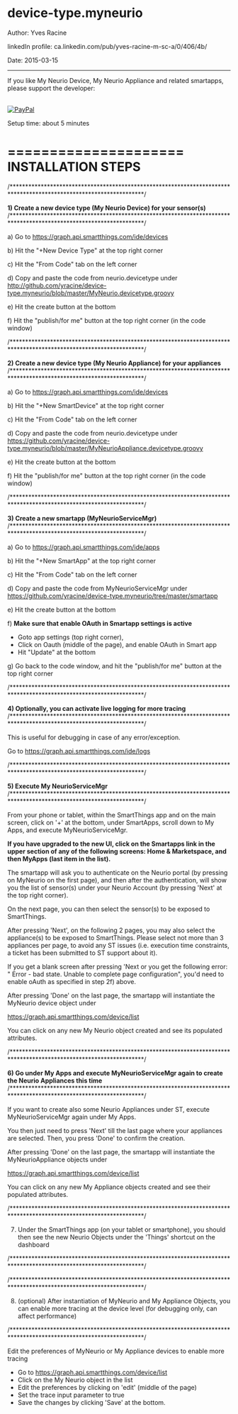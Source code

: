 # device-type.myneurio

Author:             Yves Racine

linkedIn profile:   ca.linkedin.com/pub/yves-racine-m-sc-a/0/406/4b/

Date:               2015-03-15


**************************************************************************************************
If you like My Neurio Device, My Neurio Appliance and related smartapps, please support the developer:


<br/> [![PayPal](https://www.paypalobjects.com/en_US/i/btn/btn_donate_SM.gif)](
https://www.paypal.com/cgi-bin/webscr?cmd=_donations&business=yracine%40yahoo%2ecom&lc=US&item_name=Maisons%20ecomatiq&no_note=0&currency_code=USD&bn=PP%2dDonationsBF%3abtn_donateCC_LG%2egif%3aNonHostedGuest)


Setup time: about 5 minutes

=====================
INSTALLATION STEPS
=====================




/*******************************************************************************************************************/

<b>1) Create a new device type (My Neurio Device) for your sensor(s)</b>
/*******************************************************************************************************************/



a) Go to https://graph.api.smartthings.com/ide/devices

b) Hit the "+New Device Type" at the top right corner

c) Hit the "From Code" tab on the left corner

d) Copy and paste the code from neurio.devicetype
under http://github.com/yracine/device-type.myneurio/blob/master/MyNeurio.devicetype.groovy

e) Hit the create button at the bottom

f) Hit the "publish/for me" button at the top right corner (in the code window)

/*******************************************************************************************************************/

<b>2) Create a new device type (My Neurio Appliance) for your appliances</b>
/*******************************************************************************************************************/



a) Go to https://graph.api.smartthings.com/ide/devices

b) Hit the "+New SmartDevice" at the top right corner

c) Hit the "From Code" tab on the left corner

d) Copy and paste the code from neurio.devicetype
under https://github.com/yracine/device-type.myneurio/blob/master/MyNeurioAppliance.devicetype.groovy

e) Hit the create button at the bottom

f) Hit the "publish/for me" button at the top right corner (in the code window)

/*******************************************************************************************************************/

<b>3) Create a new smartapp (MyNeurioServiceMgr)</b>
/*******************************************************************************************************************/


a) Go to https://graph.api.smartthings.com/ide/apps

b) Hit the "+New SmartApp" at the top right corner

c) Hit the "From Code" tab on the left corner

d) Copy and paste the code from MyNeurioServiceMgr
under https://github.com/yracine/device-type.myneurio/tree/master/smartapp

e) Hit the create button at the bottom

f) <b>Make sure that enable OAuth in Smartapp settings is active</b> 

* Goto app settings (top right corner), 
* Click on Oauth (middle of the page), and enable OAuth in Smart app
* Hit "Update" at the bottom

g) Go back to the code window, and hit the "publish/for me" button at the top right corner 

/*******************************************************************************************************************/

<b>4) Optionally, you can activate live logging for more tracing</b> 
/*******************************************************************************************************************/

This is useful for debugging in case of any error/exception.

Go to https://graph.api.smartthings.com/ide/logs


/*******************************************************************************************************************/

<b>5) Execute My NeurioServiceMgr</b>
/*******************************************************************************************************************/


From your phone or tablet, within the SmartThings app and on the main screen, click on '+' at the bottom, under SmartApps, scroll down to My Apps, and execute MyNeurioServiceMgr.

<b>If you have upgraded to the new UI, click on the Smartapps link in the upper section of any of the following
screens: Home & Marketspace, and then MyApps (last item in the list).</b>


The smartapp will ask you to authenticate on the Neurio portal (by pressing on MyNeurio on the first page), and then
after the authentication, will show you the list of sensor(s) under your Neurio Account (by pressing 'Next' at the top right corner). 

On the next page, you can then select the sensor(s) to be exposed to SmartThings.

After pressing 'Next', on the following 2 pages, you may also select the appliance(s) to be exposed to SmartThings.
Please select not more than 3 appliances per page, to avoid any ST issues (i.e. execution time constraints, a ticket
has been submitted to ST support about it).

If you get a blank screen after pressing 'Next or you get the following error: " Error - bad state. Unable to complete page configuration", you'd need to enable oAuth as specified in step 2f) above.

After pressing 'Done' on the last page, the smartapp will instantiate the MyNeurio device object under 

https://graph.api.smartthings.com/device/list

You can click on any new My Neurio object created and see its populated attributes.

/*******************************************************************************************************************/

<b>6) Go under My Apps and execute MyNeurioServiceMgr again to create the Neurio Appliances this time</b>
/*******************************************************************************************************************/

If you want to create also some Neurio Appliances under ST, execute MyNeurioServiceMgr again
under My Apps.

You then just need to press 'Next' till the last page where your appliances are selected.  Then,
you press 'Done' to confirm the creation.

After pressing 'Done' on the last page, the smartapp will instantiate the MyNeurioAppliance objects under 

https://graph.api.smartthings.com/device/list

You can click on any new My Appliance objects created and see their populated attributes.


/*******************************************************************************************************************/

7) Under the SmartThings app (on your tablet or smartphone), you should then
see the new Neurio Objects under the 'Things' shortcut on the dashboard

/*******************************************************************************************************************/



/*******************************************************************************************************************/

8) (optional) After instantiation of MyNeurio and My Appliance Objects, you can enable more tracing 
at the device level (for debugging only, can affect performance)

/*******************************************************************************************************************/


Edit the preferences of MyNeurio or My Appliance devices to enable more tracing

- Go to https://graph.api.smartthings.com/device/list
- Click on the My Neurio object in the list
- Edit the preferences by clicking on 'edit' (middle of the page) 
- Set the trace input parameter to true 
- Save the changes by clicking 'Save' at the bottom.



